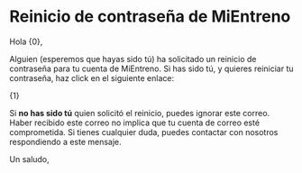 # Reinicio de contraseña de MiEntreno

Hola {0},

Alguien (esperemos que hayas sido tú) ha solicitado un reinicio de contraseña para tu cuenta de MiEntreno. Si has sido
tú, y quieres
reiniciar tu contraseña, haz click en el siguiente enlace:

{1}

Si **no has sido tú** quien solicitó el reinicio, puedes ignorar este correo. Haber recibido este correo no implica que
tu cuenta de correo esté comprometida. Si tienes cualquier duda, puedes contactar con nosotros respondiendo a este
mensaje.

Un saludo,